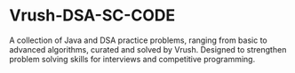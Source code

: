 # Vrush-DSA-SC-CODE
A collection of Java and DSA practice problems, ranging from basic to advanced algorithms, curated and solved by Vrush. Designed to strengthen problem solving skills for interviews and competitive programming.
